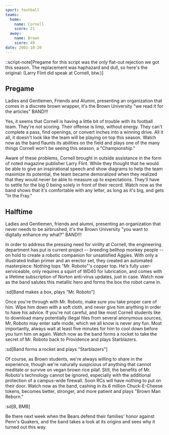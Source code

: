 ```yaml
---
sport: football
teams:
  home:
    name: Cornell
    score: 21
  away:
    name: Brown
    score: 49
date: 2001-10-20
---
```


::script-note[Pregame for this script was the only flat-out rejection we got this season. The replacement was haphazard and dull, so here's the original: (Larry Flint did speak at Cornell, btw.)]

## Pregame

Ladies and Gentlemen, Friends and Alumni, presenting an organization that comes in a discrete brown wrapper, it's the Brown University "we read it for the articles" BAND!!!

Yes, it seems that Cornell is having a little bit of trouble with its football team. They're not scoring. Their offense is limp, without energy. They can't complete a pass, find openings, or convert inches into a winning drive. All it all, it doesn't look like the team will be playing on top this season. Watch now as the band flaunts its abilities on the field and plays one of the many things Cornell won't be seeing this season, a "Championship."

Aware of these problems, Cornell brought in outside assistance in the form of noted magazine publisher Larry Flint. While they thought that he would be able to give an inspirational speech and show diagrams to help the team maximize its potential, the team became demoralized when they realized that they would never be able to measure up to expectations. They'll have to settle for the big 0 being solely in front of their record. Watch now as the band shows that it's comfortable with any letter, as long as it's big, and gets "In the Fray."

## Halftime

Ladies and Gentlemen, friends and alumni, presenting an organization that never needs to be airbrushed, it's the Brown University "you want to digitally enhance my what?" BAND!!!

In order to address the pressing need for virility at Cornell, the engineering department has put is current project -- breeding bellhop monkey people -- on hold to create a robotic companion for unsatisfied Aggies. With only a illustrated Indian primer and an erector set, they created an automated masterpiece: Nothing tops "Mr. Roboto"'s copper top. He's fully user-serviceable, only requires a squirt of WD40 for lubrication, and comes with a lifetime subscription of Norton anti-virus updates, just in case. Watch now as the band salutes this metallic hero and forms the box the robot came in.

:sd[Band makes a box, plays "Mr. Roboto"]

Once you're through with Mr. Roboto, make sure you take proper care of him. Wipe him down with a soft cloth, and never give him anything in order to have his advice. If you're not careful, and like most Cornell students like to download many potentially illegal files from several anonymous sources, Mr. Roboto may enter safe mode, which we all know is never any fun. Most importantly, always wait at least five minutes for him to cool down before you turn him on again. Watch now as the band forms a rocket to take the secret of Mr. Roboto back to Providence and plays Starblazers.

:sd[Band forms a rocket and plays "Starblazers"]

Of course, as Brown students, we're always willing to share in the experience, though we're naturally suspicious of anything that cannot meditate or survive on vegan brown rice pilaf. Still, the benefits of Mr. Roboto's technology cannot be ignored, especially with the additional protection of a campus-wide firewall. Soon RCs will have nothing to put on their door. Watch now as the band, cashing in its 6 million Chuck-E-Cheese tokens, becomes better, stronger, and more patient and plays "Brown Man Reborn."

:sd[B, BMB]

Be there next week when the Bears defend their families' honor against Penn's Quakers, and the band takes a look at its origins and sees why it turned out this way.
